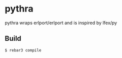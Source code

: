 pythra
=====

pythra wraps erlport/erlport and is inspired by lfex/py

Build
-----

    $ rebar3 compile
